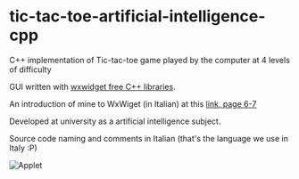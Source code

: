 tic-tac-toe-artificial-intelligence-cpp
=======================================

C++ implementation of Tic-tac-toe game played by the computer at 4 levels of difficulty

GUI written with [wxwidget free C++ libraries](shttp://www.wxwidgets.org/).

An introduction of mine to WxWiget (in Italian) at this [link, page 6-7](http://www.slideshare.net/elviscio/6-32982223)

Developed at university as a artificial intelligence subject.

Source code naming and comments in Italian (that's the language we use in Italy :P)


![Applet](https://raw.github.com/elvisciotti/tic-tac-toe-artificial-intelligence-cpp/master/screenshot.png)

